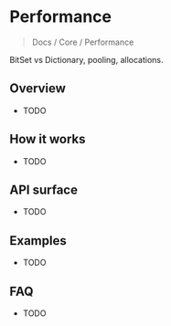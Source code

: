 # Performance

> Docs / Core / Performance

BitSet vs Dictionary, pooling, allocations.

## Overview

- TODO

## How it works

- TODO

## API surface

- TODO

## Examples

- TODO

## FAQ

- TODO

